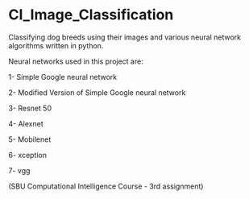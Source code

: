 # CI_Image_Classification
Classifying dog breeds using their images and various neural network algorithms written in python.

Neural networks used in this project are:

1- Simple Google neural network 

2- Modified Version of Simple Google neural network 

3- Resnet 50

4- Alexnet

5- Mobilenet

6- xception

7- vgg

(SBU Computational Intelligence Course - 3rd assignment)

